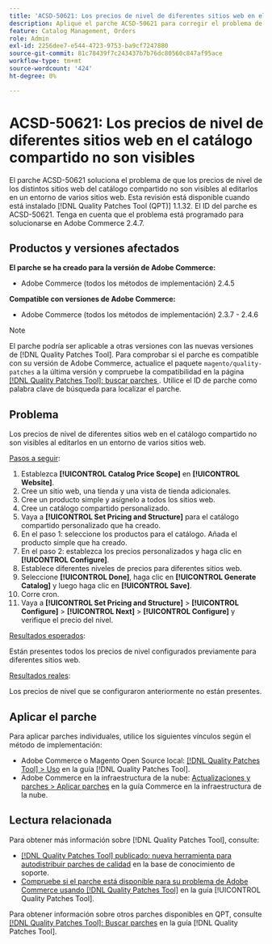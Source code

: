 ```yaml
---
title: 'ACSD-50621: Los precios de nivel de diferentes sitios web en el catálogo compartido no son visibles'
description: Aplique el parche ACSD-50621 para corregir el problema de Adobe Commerce en el que los precios de nivel de diferentes sitios web en el catálogo compartido no son visibles al editarlos en un entorno de varios sitios web.
feature: Catalog Management, Orders
role: Admin
exl-id: 2256dee7-e544-4723-9753-ba9cf7247880
source-git-commit: 81c78439f7c243437b7b76dc80560c847af95ace
workflow-type: tm+mt
source-wordcount: '424'
ht-degree: 0%

---
```


# ACSD-50621: Los precios de nivel de diferentes sitios web en el catálogo compartido no son visibles

El parche ACSD-50621 soluciona el problema de que los precios de nivel de los distintos sitios web del catálogo compartido no son visibles al editarlos en un entorno de varios sitios web. Esta revisión está disponible cuando está instalado [!DNL Quality Patches Tool (QPT)] 1.1.32. El ID del parche es ACSD-50621. Tenga en cuenta que el problema está programado para solucionarse en Adobe Commerce 2.4.7.

## Productos y versiones afectados

**El parche se ha creado para la versión de Adobe Commerce:**

* Adobe Commerce (todos los métodos de implementación) 2.4.5

**Compatible con versiones de Adobe Commerce:**

* Adobe Commerce (todos los métodos de implementación) 2.3.7 - 2.4.6

>[!NOTE]
>
>El parche podría ser aplicable a otras versiones con las nuevas versiones de [!DNL Quality Patches Tool]. Para comprobar si el parche es compatible con su versión de Adobe Commerce, actualice el paquete `magento/quality-patches` a la última versión y compruebe la compatibilidad en la página [[!DNL Quality Patches Tool]: buscar parches ](https://experienceleague.adobe.com/tools/commerce-quality-patches/index.html?lang=es). Utilice el ID de parche como palabra clave de búsqueda para localizar el parche.

## Problema

Los precios de nivel de diferentes sitios web en el catálogo compartido no son visibles al editarlos en un entorno de varios sitios web.

<u>Pasos a seguir</u>:

1. Establezca **[!UICONTROL Catalog Price Scope]** en **[!UICONTROL Website]**.
1. Cree un sitio web, una tienda y una vista de tienda adicionales.
1. Cree un producto simple y asígnelo a todos los sitios web.
1. Cree un catálogo compartido personalizado.
1. Vaya a **[!UICONTROL Set Pricing and Structure]** para el catálogo compartido personalizado que ha creado.
1. En el paso 1: seleccione los productos para el catálogo. Añada el producto simple que ha creado.
1. En el paso 2: establezca los precios personalizados y haga clic en **[!UICONTROL Configure]**.
1. Establece diferentes niveles de precios para diferentes sitios web.
1. Seleccione **[!UICONTROL Done]**, haga clic en **[!UICONTROL Generate Catalog]** y luego haga clic en **[!UICONTROL Save]**.
1. Corre cron.
1. Vaya a **[!UICONTROL Set Pricing and Structure]** > **[!UICONTROL Configure]** > **[!UICONTROL Next]** > **[!UICONTROL Configure]** y verifique el precio del nivel.

<u>Resultados esperados</u>:

Están presentes todos los precios de nivel configurados previamente para diferentes sitios web.

<u>Resultados reales</u>:

Los precios de nivel que se configuraron anteriormente no están presentes.

## Aplicar el parche

Para aplicar parches individuales, utilice los siguientes vínculos según el método de implementación:

* Adobe Commerce o Magento Open Source local: [[!DNL Quality Patches Tool] > Uso](/help/tools/quality-patches-tool/usage.md) en la guía [!DNL Quality Patches Tool].
* Adobe Commerce en la infraestructura de la nube: [Actualizaciones y parches > Aplicar parches](https://experienceleague.adobe.com/docs/commerce-cloud-service/user-guide/develop/upgrade/apply-patches.html?lang=es) en la guía Commerce en la infraestructura de la nube.

## Lectura relacionada

Para obtener más información sobre [!DNL Quality Patches Tool], consulte:

* [[!DNL Quality Patches Tool] publicado: nueva herramienta para autodistribuir parches de calidad](https://experienceleague.adobe.com/es/docs/commerce-knowledge-base/kb/announcements/commerce-announcements/magento-quality-patches-released-new-tool-to-self-serve-quality-patches) en la base de conocimiento de soporte.
* [Compruebe si el parche está disponible para su problema de Adobe Commerce usando [!DNL Quality Patches Tool]](/help/tools/quality-patches-tool/patches-available-in-qpt/check-patch-for-magento-issue-with-magento-quality-patches.md) en la guía [!UICONTROL Quality Patches Tool].


Para obtener información sobre otros parches disponibles en QPT, consulte [[!DNL Quality Patches Tool]: Buscar parches](https://experienceleague.adobe.com/tools/commerce-quality-patches/index.html?lang=es) en la guía [!DNL Quality Patches Tool].
